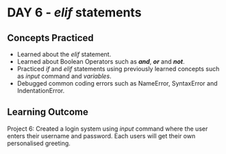 # DAY 6 - _elif_ statements

## Concepts Practiced
- Learned about the _elif_ statement.
- Learned about Boolean Operators such as ***and***, ***or*** and ***not***.
- Practiced _if_ and _elif_ statements using previously learned concepts such as _input_ command and _variables_.
- Debugged common coding errors such as NameError, SyntaxError and IndentationError.

## Learning Outcome
Project 6: Created a login system using _input_ command where the user enters their username and password. Each users will get their own personalised greeting.

